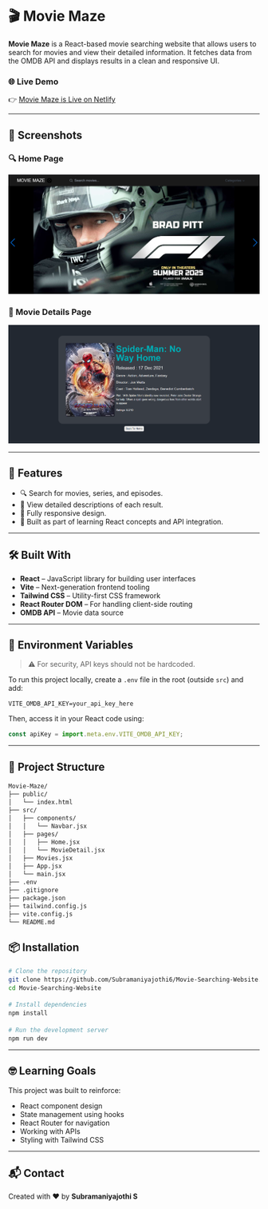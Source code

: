 # 🎬 Movie Maze

**Movie Maze** is a React-based movie searching website that allows users to search for movies and view their detailed information. It fetches data from the OMDB API and displays results in a clean and responsive UI.

### 🌐 Live Demo

👉 [Movie Maze is Live on Netlify](https://movie-maze-movie-searching-website.netlify.app/)

---

## 📸 Screenshots

### 🔍 Home Page
![Home Page](https://github.com/Subramaniyajothi6/Movie-Searching-Website/blob/main/Home-page.png)

### 🎥 Movie Details Page
![Movie Details](https://github.com/Subramaniyajothi6/Movie-Searching-Website/blob/main/Movie-Details.png)

---

## 🚀 Features

- 🔍 Search for movies, series, and episodes.
- 📄 View detailed descriptions of each result.
- 📱 Fully responsive design.
- 🧠 Built as part of learning React concepts and API integration.

---

## 🛠️ Built With

- **React** – JavaScript library for building user interfaces
- **Vite** – Next-generation frontend tooling
- **Tailwind CSS** – Utility-first CSS framework
- **React Router DOM** – For handling client-side routing
- **OMDB API** – Movie data source

---

## 📁 Environment Variables

> ⚠️ For security, API keys should not be hardcoded.

To run this project locally, create a `.env` file in the root (outside `src`) and add:

```
VITE_OMDB_API_KEY=your_api_key_here
```

Then, access it in your React code using:

```js
const apiKey = import.meta.env.VITE_OMDB_API_KEY;
```

---
## 📁 Project Structure

```
Movie-Maze/
├── public/
│   └── index.html
├── src/
│   ├── components/
│   │   └── Navbar.jsx
│   ├── pages/
│   │   ├── Home.jsx
│   │   └── MovieDetail.jsx
│   ├── Movies.jsx
│   ├── App.jsx
│   └── main.jsx
├── .env
├── .gitignore
├── package.json
├── tailwind.config.js
├── vite.config.js
└── README.md
```

## 📦 Installation

```bash
# Clone the repository
git clone https://github.com/Subramaniyajothi6/Movie-Searching-Website.git
cd Movie-Searching-Website

# Install dependencies
npm install

# Run the development server
npm run dev
```

---

## 🤓 Learning Goals

This project was built to reinforce:

- React component design
- State management using hooks
- React Router for navigation
- Working with APIs
- Styling with Tailwind CSS

---

## 📬 Contact

Created with ❤️ by **Subramaniyajothi S**
